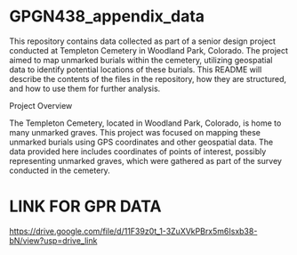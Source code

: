 # GPGN438_appendix_data
This repository contains data collected as part of a senior design project conducted at Templeton Cemetery in Woodland Park, Colorado. The project aimed to map unmarked burials within the cemetery, utilizing geospatial data to identify potential locations of these burials. This README will describe the contents of the files in the repository, how they are structured, and how to use them for further analysis.

Project Overview

The Templeton Cemetery, located in Woodland Park, Colorado, is home to many unmarked graves. This project was focused on mapping these unmarked burials using GPS coordinates and other geospatial data. The data provided here includes coordinates of points of interest, possibly representing unmarked graves, which were gathered as part of the survey conducted in the cemetery.

# LINK FOR GPR DATA

https://drive.google.com/file/d/11F39z0t_1-3ZuXVkPBrx5m6Isxb38-bN/view?usp=drive_link
